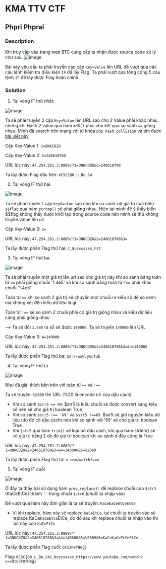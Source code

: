 # KMA TTV CTF
## Phpri Phprai
### Description
Khi truy cập vào trang web BTC cung cấp ta nhận được source code xử lý như sau:
![image](https://user-images.githubusercontent.com/86275419/212816476-1d4e082e-635f-4f75-8733-ac0a472ba16d.png)

Bài này yêu cầu ta phải truyền các cặp `Key=Value` lên URL để vượt qua các câu lệnh kiểm tra điều kiện `IF` để lấy Flag. Ta phải vượt qua tổng cộng 5 câu lệnh `IF` để lấy được Flag hoàn chỉnh.

### Solution
1. Tại vòng IF thứ nhất:

![image](https://user-images.githubusercontent.com/86275419/212819298-86ce4140-d9b4-4610-ad15-1b0ca9f092db.png)

Ta sẽ phải truyền 2 cặp `Key=Value` lên URL sao cho 2 Value phải khác nhau, nhưng khi Hash 2 value qua hàm `md5()` phải cho kết quả so sánh `==` giống nhau. 
Mình đã search trên mạng với từ khóa `php hash collision` và tìm được [bài viết này](https://news.ycombinator.com/item?id=9484757)

Cặp Key-Value 1: `1=QNKCDZO` 

Cặp Key-Value 2: `2=240610708`

URL lúc này: `47.254.251.2:8889/?1=QNKCDZO&2=240610708`

Ta lấy được Flag đầu tiên: `KCSC{B0_u_Bu_S4`

2. Tại vòng IF thứ hai:

![image](https://user-images.githubusercontent.com/86275419/212825259-abd99b01-b14d-497a-927e-594277f3049e.png)

Ta sẽ phải truyền 1 cặp `key&value` sao cho khi so sánh với giá trị của biến `$$flag` qua hàm `strcmp()` sẽ phải giống nhau. Hiện tại mình để ý thấy biến $$flag không thấy được khởi tạo trong source code nên mình sẽ thử không truyền value lên url

Cặp Key-Value 3: `3=`

URL lúc này: `47.254.251.2:8889/?1=QNKCDZO&2=240610708&3=`

Ta lấy được phần Flag thứ hai: `C_8usssssss_htt`

3. Tại vòng IF thứ ba:

![image](https://user-images.githubusercontent.com/86275419/212826228-e1dcead0-1803-4c13-a284-45b9cd5126e2.png)

Ta sẽ phải truyền một giá trị lên url sao cho giá trị này khi so sánh bằng toán tử `==` phải giống chuỗi '1.4e5' và khi so sánh bằng toán tử `!==` phải khác chuỗi '1.4e5'

Toán tử  `==` khi so sánh 2 giá trị sẽ chuyển một chuỗi ra kiểu số để so sánh mà không xét đến kiểu dữ liệu là gì 

Toán tử `!==` sẽ so sánh 2 chuỗi phải có giá trị giống nhau và kiểu dữ liệu cũng phải giống nhau

--> Ta sẽ đổi `1.4e5` ra số sẽ được `140000`. Ta sẽ truyền `140000` lên URL

Cặp Key-Value 3: `4=140000`

URL lúc này: `47.254.251.2:8889/?1=QNKCDZO&2=240610708&3=&4=140000`

Ta lấy được phần Flag thứ ba: `ps://www.youtub`

4. Tại vòng IF thứ tư

![image](https://user-images.githubusercontent.com/86275419/212827465-59dfcb61-f67e-43f3-a7c7-48805ad6d259.png)

Như đã giải thích bên trên với toán tử `==` và `!==`

Ta sẽ truyền: `%2069` lên URL (%20 là encode url của dấu cách)

+ Khi so sánh `$str5 == 69`: $str5 là kiểu chuỗi sẽ được convert sang kiểu số nên sẽ cho giá trị boolean True
+ Khi so sánh `$str5 !== '69'` và `$str5 !==69`: $str5 sẽ giữ nguyên kiểu dữ liệu (do đó có dấu cách) nên khi so sánh với '69' sẽ cho giá trị boolean True
+ Khi `$str5` qua hàm `trim()` sẽ loại bỏ dấu cách, khi qua hàm strlen() sẽ có giá trị bằng 2 do đó giá trị boolean khi so sánh ở đây cũng là True

URL lúc này: `47.254.251.2:8889/?1=QNKCDZO&2=240610708&3=&4=140000&5=%2069`

Ta lấy được phần Flag thứ tư: `e.com/watch?v=x`

5. Tại vòng IF cuối

![image](https://user-images.githubusercontent.com/86275419/212829856-a973aa20-9b84-4871-a11f-0a4108245c9c.png)

Ở đây ta thấy bài sử dụng hàm `preg_replace()` để replace chuỗi của `$str1` (KaCeEtCe) thành `''` trong chuỗi `$str6` (chuỗi ta nhập vào)

Để vượt qua hàm này đơn giản là ta sẽ truyền: `KaCeKaCeEtCeEtCe`
+ Vì khi replace, hàm này sẽ replace `KaCeEtCe`, tại chuỗi ta truyền vào sẽ replace KaCe`KaCeEtCe`EtCe, do đó sau khi replace chuỗi ta nhập vào thì lúc này còn `KaCeEtCe`

URL lúc này: `47.254.251.2:8889/?1=QNKCDZO&2=240610708&3=&4=140000&5=%2069&6=KaCeKaCeEtCeEtCe`

Ta lấy được phần Flag cuối: `QtC3F8fH6g}`

Flag: `KCSC{B0_u_Bu_S4C_8usssssss_https://www.youtube.com/watch?v=xQtC3F8fH6g}`


